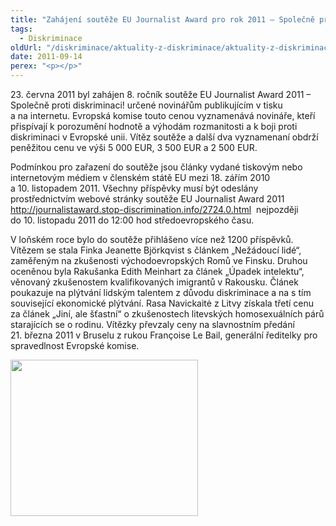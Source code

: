 ```yaml
---
title: "Zahájení soutěže EU Journalist Award pro rok 2011 – Společně proti diskriminaci!"
tags:
  - Diskriminace
oldUrl: "/diskriminace/aktuality-z-diskriminace/aktuality-z-diskriminace-2012/zahajeni-souteze-eu-journalist-award-pro-rok-2011-spolecne-proti-diskriminaci/"
date: 2011-09-14
perex: "<p></p>"
---
```


<!-- imported from the old website -->

<p>23. června 2011 byl zahájen 8. ročník soutěže EU Journalist Award 2011 – Společně proti diskriminaci! určené novinářům publikujícím v tisku a na internetu. Evropská komise touto cenou vyznamenává novináře, kteří přispívají k porozumění hodnotě a výhodám rozmanitosti a k boji proti diskriminaci v Evropské unii. Vítěz soutěže a další dva vyznamenaní obdrží peněžitou cenu ve výši 5 000 EUR, 3 500 EUR a 2 500 EUR.</p><p>Podmínkou pro zařazení do soutěže jsou články vydané tiskovým nebo internetovým médiem v členském státě EU mezi 18. zářím 2010 a 10. listopadem 2011. Všechny příspěvky musí být odeslány prostřednictvím webové stránky soutěže EU Journalist Award 2011 <a title="Otevření do nového okna" href="http://journalistaward.stop-discrimination.info/2724.0.html" target="_blank">http://journalistaward.stop-discrimination.info/2724.0.html</a> <img alt="" src="https://www.ochrance.cz/typo3/ext/od_linkdesc/icons/external.gif" class="od_linkdesc_icon_external" /> nejpozději do 10. listopadu 2011 do 12:00 hod středoevropského času.</p><p>V loňském roce bylo do soutěže přihlášeno více než 1200 příspěvků. Vítězem se stala Finka Jeanette Björkqvist s článkem „Nežádoucí lidé“, zaměřeným na zkušenosti východoevropských Romů ve Finsku. Druhou oceněnou byla Rakušanka Edith Meinhart za článek „Úpadek intelektu“, věnovaný zkušenostem kvalifikovaných imigrantů v Rakousku. Článek poukazuje na plýtvání lidským talentem z důvodu diskriminace a na s tím související ekonomické plýtvání. Rasa Navickaitė z Litvy získala třetí cenu za článek „Jiní, ale šťastní“ o zkušenostech litevských homosexuálních párů starajících se o rodinu. Vítězky převzaly ceny na slavnostním předání 21. března 2011 v Bruselu z rukou Françoise Le Bail, generální ředitelky pro spravedlnost Evropské komise. </p><p><img src="https://www.ochrance.cz/fileadmin/user_upload/DISKRIMINACE/banner-300x250-cs.jpg" height="250" width="300" alt="" /></p>
